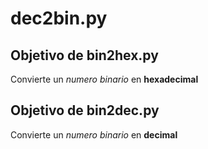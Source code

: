 # dec2bin.py

## Objetivo de bin2hex.py
Convierte un *numero binario* en **hexadecimal**

## Objetivo de bin2dec.py
Convierte un *numero binario* en **decimal**  
